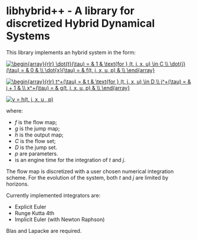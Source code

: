 # libhybrid++ - A library for discretized Hybrid Dynamical Systems

This library implements an hybrid system in the form:


<a href="https://www.codecogs.com/eqnedit.php?latex=\begin{array}{rlr}&space;\dot{t}(\tau)&space;=&space;&&space;1&space;&&space;\text{for&space;}&space;(t,&space;j,&space;x,&space;u)&space;\in&space;C&space;\\&space;\dot{j}(\tau)&space;=&space;&&space;0&space;&&space;\\&space;\dot{x}(\tau)&space;=&space;&&space;f(t,&space;j,&space;x,&space;u,&space;p)&space;&&space;\\&space;\end{array}" target="_blank"><img src="https://latex.codecogs.com/gif.latex?\begin{array}{rlr}&space;\dot{t}(\tau)&space;=&space;&&space;1&space;&&space;\text{for&space;}&space;(t,&space;j,&space;x,&space;u)&space;\in&space;C&space;\\&space;\dot{j}(\tau)&space;=&space;&&space;0&space;&&space;\\&space;\dot{x}(\tau)&space;=&space;&&space;f(t,&space;j,&space;x,&space;u,&space;p)&space;&&space;\\&space;\end{array}" title="\begin{array}{rlr} \dot{t}(\tau) = & 1 & \text{for } (t, j, x, u) \in C \\ \dot{j}(\tau) = & 0 & \\ \dot{x}(\tau) = & f(t, j, x, u, p) & \\ \end{array}" /></a>

<a href="https://www.codecogs.com/eqnedit.php?latex=\begin{array}{rlr}&space;t^&plus;(\tau)&space;=&space;&&space;t&space;&&space;\text{for&space;}&space;(t,&space;j,&space;x,&space;u)&space;\in&space;D&space;\\&space;j^&plus;(\tau)&space;=&space;&&space;j&space;&plus;&space;1&space;&&space;\\&space;x^&plus;(\tau)&space;=&space;&&space;g(t,&space;j,&space;x,&space;u,&space;p)&space;&&space;\\&space;\end{array}" target="_blank"><img src="https://latex.codecogs.com/gif.latex?\begin{array}{rlr}&space;t^&plus;(\tau)&space;=&space;&&space;t&space;&&space;\text{for&space;}&space;(t,&space;j,&space;x,&space;u)&space;\in&space;D&space;\\&space;j^&plus;(\tau)&space;=&space;&&space;j&space;&plus;&space;1&space;&&space;\\&space;x^&plus;(\tau)&space;=&space;&&space;g(t,&space;j,&space;x,&space;u,&space;p)&space;&&space;\\&space;\end{array}" title="\begin{array}{rlr} t^+(\tau) = & t & \text{for } (t, j, x, u) \in D \\ j^+(\tau) = & j + 1 & \\ x^+(\tau) = & g(t, j, x, u, p) & \\ \end{array}" /></a>

<a href="https://www.codecogs.com/eqnedit.php?latex=y&space;=&space;h(t,&space;j,&space;x,&space;u&space;,&space;p)" target="_blank"><img src="https://latex.codecogs.com/gif.latex?y&space;=&space;h(t,&space;j,&space;x,&space;u&space;,&space;p)" title="y = h(t, j, x, u , p)" /></a>

where:

 * _f_ is the flow map;
 * _g_ is the jump map;
 * _h_ is the output map;
 * _C_ is the flow set;
 * _D_ is the jump set.
 * _p_ are parameters.
 * is an engine time for the integration of _t_ and _j_.

The flow map is discretized with a user chosen numerical integration scheme. For the evolution of
the system, both _t_ and _j_ are limited by horizons.

Currently implemented integrators are:

 - Explicit Euler
 - Runge Kutta 4th
 - Implicit Euler (with Newton Raphson)

Blas and Lapacke are required.
